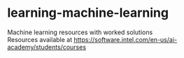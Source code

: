 # learning-machine-learning
Machine learning resources with worked solutions\
Resources available at https://software.intel.com/en-us/ai-academy/students/courses
